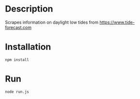 # Description
Scrapes information on daylight low tides from https://www.tide-forecast.com

# Installation
`npm install`

# Run
`node run.js`